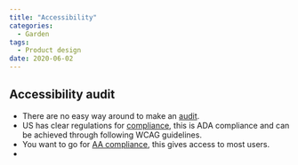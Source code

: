 ```yaml
---
title: "Accessibility"
categories:
  - Garden
tags:
  - Product design
date: 2020-06-02
---
```


## Accessibility audit

- There are no easy way around to make an [audit](https://medium.com/@krisrivenburgh/the-ada-checklist-website-compliance-guidelines-for-2019-in-plain-english-123c1d58fad9).
- US has clear regulations for [compliance](https://www.webfx.com/blog/marketing/what-is-ada-compliance/), this is ADA compliance and can be achieved through following WCAG guidelines.
- You want to go for [AA compliance](https://www.webfx.com/blog/web-design/website-accessibility-checklist/), this gives access to most users.
- 
